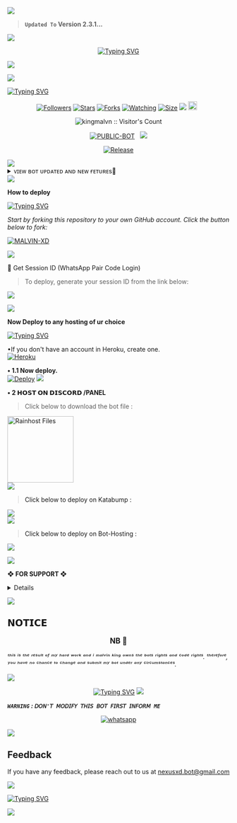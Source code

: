 <a><img src='https://i.imgur.com/LyHic3i.gif'/>

> **`Updated To` Version 2.3.1...**

<a><img src='https://i.imgur.com/LyHic3i.gif'/>

<p align="center"> 
  <p align="center">
  <a href="https://git.io/typing-svg"><img src="https://readme-typing-svg.demolab.com?font=Bungee+Shade&size=25&pause=1000&background=FF000000&width=435&lines=ÇA+C'EST+BLADE+HASSAN+𝗩2 ❤️+;MALVIN-+XD-+𝗩2 🎉;CREATED+𝗕Y+MALVIN-KING ✔️" alt="Typing SVG" /></a>
  </p>

<a><img src='https://i.imgur.com/LyHic3i.gif'/>

<img align="center" height="auto"
src="https://files.catbox.moe/gld2vo.jpg?"/>

[![Typing SVG](https://readme-typing-svg.herokuapp.com?font=Rockstar-ExtraBold&size=30&pause=1000&color=0000FF&center=true&vCenter=true&width=815&height=60&lines=▇+▇+▇+▇+▇+▇+▇)](https://git.io/typing-svg)
<br>
<p align="center"
  <a href="https://github.com/kingmalvn/MALVIN-XD">
    
  
</p> 

 <p align="center">
<a href="https://github.com/kingmalvn/followers"><img title="Followers" src="https://img.shields.io/github/followers/kingmalvn?color=purple&style=flat-square"></a>
<a href="https://github.com/kingmalvn/MALVIN-XD/stargazers/"><img title="Stars" src="https://img.shields.io/github/stars/kingmalvn/MALVIN-XD?color=blue&style=flat-square"></a>
<a href="https://github.com/kingmalvn/MALVIN-XD/network/members"><img title="Forks" src="https://img.shields.io/github/forks/kingmalvn/MALVIN-XD?color=blue&style=flat-square"></a>
<a href="https://github.com/kingmalvn/MALVIN-XD/watchers"><img title="Watching" src="https://img.shields.io/github/watchers/kingmalvn/MALVIN-XD?label=Watchers&color=blue&style=flat-square"></a>
<a href="https://github.com/kingmalvn/MALVIN-XD/"><img title="Size" src="https://img.shields.io/github/repo-size/kingmalvn/MALVIN-XD?style=flat-square&color=green"></a>
<a href="https://hits.seeyoufarm.com"><img src="https://hits.seeyoufarm.com/api/count/incr/badge.svg?url=https%3A%2F%2Fgithub.com%2Fkingmalvn%2FMALVIN-XD&count_bg=%2379C83D&title_bg=%23555555&icon=probot.svg&icon_color=%2300FF6D&title=hits&edge_flat=false"/></a>
<a href="https://github.com/kingmalvn/MALVIN-XD/graphs/commit-activity"><img height="20" src="https://img.shields.io/badge/Maintained%3F-yes-green.svg"></a>&nbsp;&nbsp;</a>
<p align="center"><img src="https://profile-counter.glitch.me/{MALVIN-XD}/count.svg" alt="kingmalvn :: Visitor's Count" old_src="https://profile-counter.glitch.me/{kingmalvn}/count.svg" /></p>
<p align="center">
<a href="https://github.com/kingmalvn/MALVIN-XD"><img title="PUBLIC-BOT" src="https://img.shields.io/static/v1?label=Language&message=English&style=flat-square&color=darkpink"></a> &nbsp;
  <img src="https://komarev.com/ghpvc/?username=MALVIN-XD&label=VIEWS&style=flat-square&color=blue" />
</a>
<p align="center">
  <a href="https://github.com/kingmalvn/MALVIN-XD"><img title="Release" src="https://img.shields.io/badge/Release-beta%20v2.3.1-darkcyan.svg?style=for-the-badge&logo=appveyor" /></a>

<p align='center'>
    </p>
<a><img src='https://i.imgur.com/LyHic3i.gif'/>

</details>

<details>
<summary>ᴠɪᴇᴡ ʙᴏᴛ ᴜᴘᴅᴀᴛᴇᴅ ᴀɴᴅ ɴᴇᴡ ғᴇᴛᴜʀᴇs🍂</summary>
  
--------------------------
- **ᴀɴᴛɪ-ᴅᴇʟᴇᴛᴇ🚀**
- **ᴀɴᴛɪ-ᴠɪᴇᴡᴏɴᴄᴇ 🚀**
- **ᴀᴜᴛᴏ-ᴠᴏɪᴄᴇ 🚀**
- **ᴀᴜᴛᴏ-sᴛɪᴄᴋᴇʀ 🚀**
- **ᴀʟᴡᴀʏs ᴏɴʟɪɴ /ᴏғғʟɪɴᴇ 🚀**
- **sᴛᴀᴛᴜs ʀᴇᴘʟʏ 🚀**
- **ᴀɴᴅ ᴍᴀɴʏ ᴍᴏʀᴇ ᴇɴᴊᴏʏ**
- © **ᴘᴏᴡᴇʀᴇᴅ ʙʏ ᴍᴀʟᴠɪɴ ᴋɪɴɢ**
- **bot updated**
  

---------
</details>
<a><img src='https://i.imgur.com/LyHic3i.gif'/>


**How to deploy**

 [![Typing SVG](https://readme-typing-svg.herokuapp.com?font=monospace-ExtraBold&color=blue&lines=🙏+𝗙𝗢𝗥𝗞+𝗔𝗡𝗗+𝗦𝗧𝗔𝗥+⭐+𝗥𝗘𝗣𝗢+⤵️)](https://git.io/typing-svg)

*_Start by forking this repository to your own GitHub account. Click the button below to fork:_*

  <a href="https://github.com/kingmalvn/MALVIN-XD/fork"><img title="MALVIN-XD" src="https://img.shields.io/badge/FORK-MALVIN-XDh?color=darkblue&style=for-the-badge&logo=stackshare"></a>

<a><img src='https://i.imgur.com/LyHic3i.gif'/>

   
🔑 Get Session ID (WhatsApp Pair Code Login)

> To deploy, generate your session ID from the link below:
<p align="left">
  <a href="https://malvin-pair-code-xzcb.onrender.com/?">
    <img src="https://img.shields.io/badge/%F0%9F%9A%80%20GET%20PAIR%20CODE%20WEB-ffcc00?style=for-the-badge"/>
  </a>
</p>

<a><img src='https://i.imgur.com/LyHic3i.gif'/>

**Now Deploy to any hosting of ur choice**

[![Typing SVG](https://readme-typing-svg.herokuapp.com?font=Rockstar-ExtraBold&color=blue&lines=𝗗𝗘𝗣𝗟𝗢𝗬+⤵️+𝗢𝗡+🛰️)](https://git.io/typing-svg)

•If you don't have an account in Heroku, create one.
   <br>
    <a href='https://signup.heroku.com/' target="_blank"><img alt='Heroku' src='https://img.shields.io/badge/-Create-purple?style=for-the-badge&logo=heroku&logoColor=white'/></a>

**• 1.1 Now deploy.**
    <br>
[![Deploy](https://www.herokucdn.com/deploy/button.svg)](https://dashboard.heroku.com/new?template=https%3A%2F%2Fgithub.com%2Fkingmalvn%2FMALVIN-XD1) 
<a><img src='https://i.imgur.com/LyHic3i.gif'/>

**• 2 𝗛𝗢𝗦𝗧 𝗢𝗡 𝗗𝗜𝗦𝗖𝗢𝗥𝗗 /PANEL**
<br>
> Click below to download the bot file :
<p align="left">
<a href="https://github.com/kingmalvn/MALVIN-XD1/archive/refs/heads/main.zip"><img src="https://img.shields.io/badge/DOWNLOAD%20FILES-green" alt="Rainhost Files" width="150"></a>
<br>
<a><img src='https://i.imgur.com/LyHic3i.gif'/>
  
> Click below to deploy on Katabump :
<p align="left">
  <a href="https://dashboard.katabump.com/auth/login#203630">
    <img src="https://img.shields.io/badge/Deploy%20to%20Katabump-Hosting-6962a6?style=for-the-badge&logo=katabump&logoColor=red"/>
  </a>
<br>
<a><img src='https://i.imgur.com/LyHic3i.gif'/>
  
> Click below to deploy on Bot-Hosting :
<p align="left">
  <a href="https://bot-hosting.net/?aff=1231885228566646795">
    <img src="https://img.shields.io/badge/Deploy%20to%20Bot-hosting-9772a6?style=for-the-badge&logo=bothosting&logoColor=white"/>
  </a>
</p>

<a><img src='https://i.imgur.com/LyHic3i.gif'/>

 **❖ FOR SUPPORT ❖**
 
<details>
<a><img src='https://i.imgur.com/LyHic3i.gif'/>

<a href="https://whatsapp.com/channel/0029Vac8SosLY6d7CAFndv3Z"><img src="https://img.shields.io/badge/%F0%9F%8E%89%20ᴊᴏɪɴ%20ᴏᴜʀ%20ᴡʜᴀᴛsᴀᴘᴘ%20ᴄʜᴀɴɴᴇʟ-red" alt="🔰 ᴊᴏɪɴ ᴍʏ ᴡʜᴀᴛsᴀᴘᴘ ɢʀᴏᴜᴘ ғᴏʀ ᴜᴘᴅᴀᴛᴇ 🔰" width="300"></a>


<a><img src='https://i.imgur.com/LyHic3i.gif'/>

<a href="https://youtube.com/@malvintech2"><img src="https://img.shields.io/badge/%F0%9F%8E%89%20ᴊᴏɪɴ%20ᴏᴜʀ%20ʏᴏᴜᴛᴜʙᴇ%20ᴄʜᴀɴɴᴇʟ-blue" alt="🔰 ᴊᴏɪɴ ᴍʏ ʏᴏᴜᴛᴜʙᴇ ғᴏʀ ᴜᴘᴅᴀᴛᴇ 🔰" width="300"></a>

</details>

<a><img src='https://i.imgur.com/LyHic3i.gif'/>

<h2 align="left">𝗡𝗢𝗧𝗜𝗖𝗘</h2>
<p style="text-align: center; font-size: 1.2em;">
  <strong>NB 🚫</strong><br>
   
_ᵗʰⁱˢ ⁱˢ ᵗʰᵉ ʳᵉˢᵘˡᵗ ᵒᶠ ᵐʸ  ʰᵃʳᵈ ʷᵒʳᵏ ᵃⁿᵈ ⁱ ᵐᵃˡᵛⁱⁿ ᵏⁱⁿᵍ  ᵒʷⁿˢ ᵗʰᵉ ᵇᵒᵗˢ ʳⁱᵍʰᵗˢ ᵃⁿᵈ ᶜᵒᵈᵉ ʳⁱᵍʰᵗˢ. ᵗʰᵉʳᵉᶠᵒʳᵉ, ʸᵒᵘ ʰᵃᵛᵉ ⁿᵒ ᶜʰᵃⁿᶜᵉ ᵗᵒ ᶜʰᵃⁿᵍᵉ ᵃⁿᵈ ˢᵘᵇᵐⁱᵗ ᵐʸ ᵇᵒᵗ ᵘⁿᵈᵉʳ ᵃⁿʸ ᶜⁱʳᶜᵘᵐˢᵗᵃⁿᶜᵉˢ._
</p>
    
<a><img src='https://i.imgur.com/LyHic3i.gif'/>
</div>

</p> <p align="center">
<a href="https://git.io/typing-svg"><img src="https://readme-typing-svg.demolab.com?font=Rubik+Dirt&size=65&pause=1000&color=F29C75F&background=FF20A500&center=true&vCenter=true&width=1000&height=150&lines=THANK+YOU;FOR+USING+MALVIN+XD" alt="Typing SVG" /></a>
<a><img src='https://i.imgur.com/LyHic3i.gif'/>

***`WARNING` : `𝘋𝘖𝘕'𝘛 𝘔𝘖𝘋𝘐𝘍𝘠 𝘛𝘏𝘐𝘚 𝘉𝘖𝘛 𝘍𝘐𝘙𝘚𝘛 𝘐𝘕𝘍𝘖𝘙𝘔 ME`***

<p align="center">
  <a href="https://wa.me/+263776388689?text=*ʜɪɪ+ᴍᴀʟᴠɪɴ--+ɪ+ɴᴇᴇᴅ+ʜᴇʟᴘ!.+ɪ+ᴍᴇssᴀɢᴇᴅ+ʏᴏᴜ+ғʀᴏᴍ+ᴍᴀʟᴠɪɴ-xᴅ+ʀᴇᴘᴏ!!.+ɪᴀᴍ+ᴀsᴋɪɴɢ+ғᴏʀ+ᴘᴇʀᴍɪssɪᴏɴ+ᴛᴏ+ᴄʟᴏɴᴇ+ʏᴏᴜʀ+ʙᴏᴛ+ɪ+ᴡɪʟʟ+ɢɪᴠᴇ+ᴘʀᴏᴘᴇʀ+ᴄʀᴇᴅɪᴛ!!*" target="_blank">
    <img alt="whatsapp" src="https://img.shields.io/badge/ Whatsapp -green?style=for-the-badge&logo=whatsapp&logoColor=white" />
<br>

<a><img src='https://i.imgur.com/LyHic3i.gif'/>

## Feedback
If you have any feedback, please reach out to us at nexusxd.bot@gmail.com


<a><img src='https://i.imgur.com/LyHic3i.gif'/>
 
<a href="https://git.io/typing-svg"><img src="https://readme-typing-svg.demolab.com?font=Fira+Code&pause=1000&width=435&lines=No+Love+No+Stress+for+Now🤪" alt="Typing SVG" /></a>

<a><img src='https://i.imgur.com/LyHic3i.gif'/>
